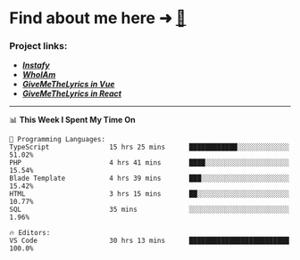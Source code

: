 # Find about me here ➜ [🧑](https://pauabella.dev)

### Project links:
- ***[Instafy](https://instafy.me)***
- ***[WhoIAm](https://pauabella.dev)***
- ***[GiveMeTheLyrics in Vue](https://lyrics.pauabella.dev)***
- ***[GiveMeTheLyrics in React](https://pauabella.dev/GiveMeTheLyrics)***

---
<!--START_SECTION:waka-->
📊 **This Week I Spent My Time On** 

```text
💬 Programming Languages: 
TypeScript               15 hrs 25 mins      ████████████░░░░░░░░░░░░░   51.02% 
PHP                      4 hrs 41 mins       ████░░░░░░░░░░░░░░░░░░░░░   15.54% 
Blade Template           4 hrs 39 mins       ███░░░░░░░░░░░░░░░░░░░░░░   15.42% 
HTML                     3 hrs 15 mins       ██░░░░░░░░░░░░░░░░░░░░░░░   10.77% 
SQL                      35 mins             ░░░░░░░░░░░░░░░░░░░░░░░░░   1.96%

🔥 Editors: 
VS Code                  30 hrs 13 mins      █████████████████████████   100.0%

```


<!--END_SECTION:waka-->
